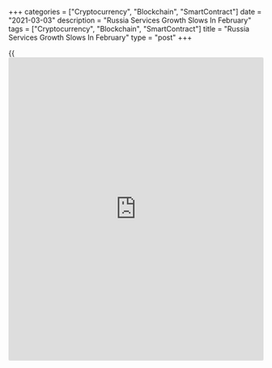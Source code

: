 +++
categories = ["Cryptocurrency", "Blockchain", "SmartContract"]
date = "2021-03-03"
description = "Russia Services Growth Slows In February"
tags = ["Cryptocurrency", "Blockchain", "SmartContract"]
title = "Russia Services Growth Slows In February"
type = "post"
+++

{{<iframe id="large-banner" src="https://www.bounty.group/#slide=3.0" width="100%" height="600" scrolling="no" style="border: 0px solid rgb(216, 221, 230); border-radius: 3px;">}}

Russia's service sector expansion slowed slightly in February, survey
results from IHS Markit showed on Wednesday.

The services Purchasing Managers' Index fell to 52.2 in February from
52.7 in January. A score above 50 indicates expansion in the sector.

New order growth eased in February and new export orders continued to
decline.

The number of workforce increased for the first time in six months in
February. The rate of job creation was the fastest since December 2019.

Outstanding [business][1] dropped in February.

The rate of cost inflation quickened in February and output charges
increased.

Firms remained confident in February, with the hopes of rollout of
vaccine and easing restricitons.

The composite output index increased to 52.6 in February from 52.3 in
the previous month.

"Nonetheless, we expect business activity to pick up through the year,
with our current forecast anticipating that the [economy][2] will expand
by 2.1 percent in 2021," Sian Jones, an economist at IHS Markit, said.

For comments and feedback [contact](https://www.playgroundfx.com/contact/): editorial@rtt[news](https://www.letsplayfx.com/blog/forex-news-website/).com

[Economic News][2]

 **What parts of the world are seeing the best (and worst) economic
performances lately? Click[here][3] to check out our [Econ Scorecard][3]
and find out! See up-to-the-moment [ranking](https://www.playgroundfx.com/blog/crypto-exchange-ranking/)s for the best and worst
performers in [GDP][4], [unemployment rate][5], [inflation][6] and much
more.**

   1. www.rtt[news](https://www.letsplayfx.com/blog/forex-news-website/).com/Content/Business.aspx
   2. www.rtt[news](https://www.letsplayfx.com/blog/forex-news-website/).com/Content/EconomicNews.aspx
   3. www.rtt[news](https://www.letsplayfx.com/blog/forex-news-website/).com/economic-scorecard/world-rank/industrial-production/highest-performance.aspx
   4. www.rtt[news](https://www.letsplayfx.com/blog/forex-news-website/).com/economic-scorecard/world-rank/GDP/highest-performance.aspx
   5. www.rtt[news](https://www.letsplayfx.com/blog/forex-news-website/).com/economic-scorecard/world-rank/unemployment-rate/lowest-performance.aspx
   6. www.rtt[news](https://www.letsplayfx.com/blog/forex-news-website/).com/economic-scorecard/world-rank/CPI/highest-performance.aspx